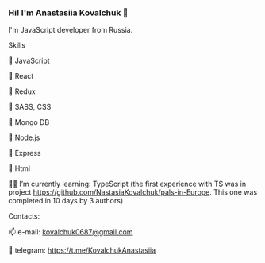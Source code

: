 ### Hi! I'm Anastasiia Kovalchuk 👋

I'm JavaScript developer from Russia.

Skills

🔹 JavaScript

🔸 React

🔹 Redux

🔸 SASS, CSS

🔹 Mongo DB

🔸 Node.js

🔹 Express

🔸 Html

👩‍💻 I’m currently learning:
TypeScript (the first experience with TS was in project https://github.com/NastasiaKovalchuk/pals-in-Europe. This one was completed in 10 days by 3 authors)


Contacts:

📫 e-mail: kovalchuk0687@gmail.com

🔗 telegram: https://t.me/KovalchukAnastasiia


